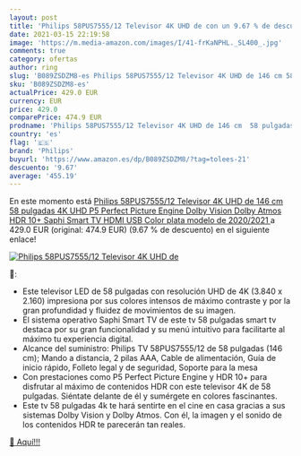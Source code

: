 ```yaml
---
layout: post
title: 'Philips 58PUS7555/12 Televisor 4K UHD de con un 9.67 % de descuento'
date: 2021-03-15 22:19:58
image: 'https://m.media-amazon.com/images/I/41-frKaNPHL._SL400_.jpg'
comments: true
category: ofertas
author: ring
slug: 'B089ZSDZM8-es Philips 58PUS7555/12 Televisor 4K UHD de 146 cm 58...'
sku: 'B089ZSDZM8-es'
actualPrice: 429.0 EUR
currency: EUR
price: 429.0
comparePrice: 474.9 EUR
prodname: 'Philips 58PUS7555/12 Televisor 4K UHD de 146 cm  58 pulgadas   4K UHD  P5 Perfect Picture Engine  Dolby Vision  Dolby Atmos  HDR 10+  Saphi Smart TV  HDMI  USB   Color plata  modelo de 2020/2021 '
country: 'es'
flag: '🇪🇸'
brand: 'Philips'
buyurl: 'https://www.amazon.es/dp/B089ZSDZM8/?tag=tolees-21'
descuento: '9.67'
average: '455.19'
---
```


En este momento está [Philips 58PUS7555/12 Televisor 4K UHD de 146 cm  58 pulgadas   4K UHD  P5 Perfect Picture Engine  Dolby Vision  Dolby Atmos  HDR 10+  Saphi Smart TV  HDMI  USB   Color plata  modelo de 2020/2021 ](https://www.amazon.es/dp/B089ZSDZM8/?tag=tolees-21) a 429.0 EUR (original: 474.9 EUR) (9.67 %  de descuento) en el siguiente enlace!

[![Philips 58PUS7555/12 Televisor 4K UHD de](https://m.media-amazon.com/images/I/41-frKaNPHL._SL400_.jpg)](https://www.amazon.es/dp/B089ZSDZM8/?tag=tolees-21)

🔎:

- Este televisor LED de 58 pulgadas con resolución UHD de 4K (3.840 x 2.160) impresiona por sus colores intensos de máximo contraste y por la gran profundidad y fluidez de movimientos de su imagen.
- El sistema operativo Saphi Smart TV de este tv 58 pulgadas smart tv destaca por su gran funcionalidad y su menú intuitivo para facilitarte al máximo tu experiencia digital.
- Alcance del suministro: Philips TV 58PUS7555/12 de 58 pulgadas (146 cm); Mando a distancia, 2 pilas AAA, Cable de alimentación, Guía de inicio rápido, Folleto legal y de seguridad, Soporte para la mesa
- Con prestaciones como P5 Perfect Picture Engine y HDR 10+ para disfrutar al máximo de contenidos HDR con este televisor 4K de 58 pulgadas. Siéntate delante de él y sumérgete en colores fascinantes.
- Este tv 58 pulgadas 4k te hará sentirte en el cine en casa gracias a sus sistemas Dolby Vision y Dolby Atmos. Con él, la imagen y el sonido de los contenidos HDR te parecerán tan reales.

[🛒 Aquí!!!](https://www.amazon.es/dp/B089ZSDZM8/?tag=tolees-21)
